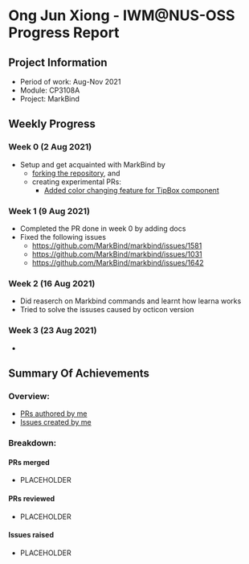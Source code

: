 # Ong Jun Xiong - IWM@NUS-OSS Progress Report

## Project Information

- Period of work: Aug-Nov 2021
- Module: CP3108A
- Project: MarkBind

## Weekly Progress

### Week 0 (2 Aug 2021)

- Setup and get acquainted with MarkBind by
  - [forking the repository](https://github.com/tlylt/markbind), and
  - creating experimental PRs:
    - [Added color changing feature for TipBox component](https://github.com/ong6/markbind/pull/1)

### Week 1 (9 Aug 2021)

- Completed the PR done in week 0 by adding docs
- Fixed the following issues
  - https://github.com/MarkBind/markbind/issues/1581
  - https://github.com/MarkBind/markbind/issues/1031
  - https://github.com/MarkBind/markbind/issues/1642
  
### Week 2 (16 Aug 2021)

- Did reaserch on Markbind commands and learnt how learna works
- Tried to solve the issuses caused by octicon version

### Week 3 (23 Aug 2021)

- 

## Summary Of Achievements

<!--
## Overview:
- [PRs authored by me](https://github.com/MarkBind/markbind/pulls/tlylt)
- [Issues created by me](https://github.com/MarkBind/markbind/issues/created_by/tlylt)
-->

### Overview:

- [PRs authored by me](https://github.com/MarkBind/markbind/pulls/ong6)
- [Issues created by me](https://github.com/MarkBind/markbind/issues/created_by/ong6)

### Breakdown:

#### PRs merged

- PLACEHOLDER

#### PRs reviewed

- PLACEHOLDER

#### Issues raised

- PLACEHOLDER
